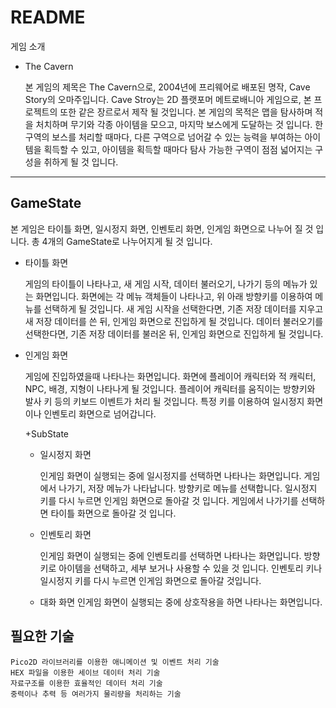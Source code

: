 README
============

게임 소개

+ The Cavern

	본 게임의 제목은 The Cavern으로, 2004년에 프리웨어로 배포된 명작, Cave Story의 오마주입니다.
	Cave Stroy는 2D 플랫포머 메트로배니아 게임으로, 본 프로젝트의 또한 같은 장르로서 제작 될 것입니다.
	본 게임의 목적은 맵을 탐사하며 적을 처치하며 무기와 각종 아이템을 모으고, 마지막 보스에게 도달하는 것 입니다.
	한 구역의 보스를 처리할 때마다, 다른 구역으로 넘어갈 수 있는 능력을 부여하는 아이템을 획득할 수 있고,
	아이템을 획득할 때마다 탐사 가능한 구역이 점점 넓어지는 구성을 취하게 될 것 입니다.

***

GameState
-----------

본 게임은 타이틀 화면, 일시정지 화면, 인벤토리 화면, 인게임 화면으로 나누어 질 것 입니다.
총 4개의 GameState로 나누어지게 될 것 입니다.

+ 타이틀 화면

	게임의 타이틀이 나타나고, 새 게임 시작, 데이터 불러오기, 나가기 등의 메뉴가 있는 화면입니다.
	화면에는 각 메뉴 객체들이 나타나고, 위 아래 방향키를 이용하여 메뉴를 선택하게 될 것입니다.
	새 게임 시작을 선택한다면, 기존 저장 데이터를 지우고 새 저장 데이터를 쓴 뒤, 인게임 화면으로 진입하게 될 것입니다.
	데이터 불러오기를 선택한다면, 기존 저장 데이터를 불러온 뒤, 인게임 화면으로 진입하게 될 것입니다.

+ 인게임 화면

	게임에 진입하였을때 나타나는 화면입니다.
	화면에 플레이어 캐릭터와 적 캐릭터, NPC, 배경, 지형이 나타나게 될 것입니다.
	플레이어 캐릭터를 움직이는 방향키와 발사 키 등의 키보드 이벤트가 처리 될 것입니다.
	특정 키를 이용하여 일시정지 화면이나 인벤토리 화면으로 넘어갑니다.
	
	+SubState

	+ 일시정지 화면

		인게임 화면이 실행되는 중에 일시정지를 선택하면 나타나는 화면입니다.
		게임에서 나가기, 저장 메뉴가 나타납니다.
		방향키로 메뉴를 선택합니다.
		일시정지 키를 다시 누르면 인게임 화면으로 돌아갈 것 입니다.
		게임에서 나가기를 선택하면 타이틀 화면으로 돌아갈 것 입니다.

	+ 인벤토리 화면

		인게임 화면이 실행되는 중에 인벤토리를 선택하면 나타나는 화면입니다.
		방향키로 아이템을 선택하고, 세부 보거나 사용할 수 있을 것 입니다.
		인벤토리 키나 일시정지 키를 다시 누르면 인게임 화면으로 돌아갈 것입니다.
		
	+ 대화 화면
		인게임 화면이 실행되는 중에 상호작용을 하면 나타나는 화면입니다.
		
필요한 기술
----------------

	Pico2D 라이브러리를 이용한 애니메이션 및 이벤트 처리 기술
	HEX 파일을 이용한 세이브 데이터 처리 기술
	자료구조를 이용한 효율적인 데이터 처리 기술
	중력이나 추력 등 여러가지 물리량을 처리하는 기술
